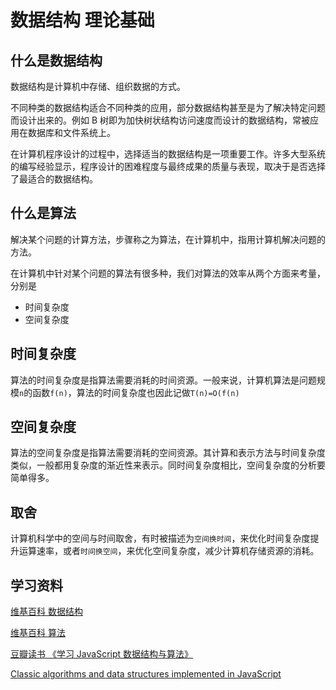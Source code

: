 # 数据结构 理论基础

## 什么是数据结构

数据结构是计算机中存储、组织数据的方式。

不同种类的数据结构适合不同种类的应用，部分数据结构甚至是为了解决特定问题而设计出来的。例如 B 树即为加快树状结构访问速度而设计的数据结构，常被应用在数据库和文件系统上。

在计算机程序设计的过程中，选择适当的数据结构是一项重要工作。许多大型系统的编写经验显示，程序设计的困难程度与最终成果的质量与表现，取决于是否选择了最适合的数据结构。

## 什么是算法

解决某个问题的计算方法，步骤称之为算法，在计算机中，指用计算机解决问题的方法。

在计算机中针对某个问题的算法有很多种，我们对算法的效率从两个方面来考量，分别是

- 时间复杂度
- 空间复杂度

## 时间复杂度

算法的时间复杂度是指算法需要消耗的时间资源。一般来说，计算机算法是问题规模`n`的函数`f(n)`，算法的时间复杂度也因此记做`T(n)=O(f(n)`

## 空间复杂度

算法的空间复杂度是指算法需要消耗的空间资源。其计算和表示方法与时间复杂度类似，一般都用复杂度的渐近性来表示。同时间复杂度相比，空间复杂度的分析要简单得多。

## 取舍

计算机科学中的空间与时间取舍，有时被描述为`空间换时间`，来优化时间复杂度提升运算速率，或者`时间换空间`，来优化空间复杂度，减少计算机存储资源的消耗。

## 学习资料

[维基百科 数据结构](https://zh.wikipedia.org/wiki/数据结构)

[维基百科 算法](https://zh.wikipedia.org/wiki/算法)

[豆瓣读书 《学习 JavaScript 数据结构与算法》](https://book.douban.com/subject/26639401/)

[Classic algorithms and data structures implemented in JavaScript](https://github.com/felipernb/algorithms.js)
